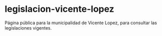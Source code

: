# legislacion-vicente-lopez
Página pública para la municipalidad de Vicente Lopez, para consultar las legislaciones vigentes.
